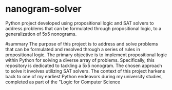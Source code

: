 # nanogram-solver
Python project developed using propositional logic and SAT solvers to address problems that can be formulated through propositional logic, to a generalization of 5x5 nonograms.



#summary
The purpose of this project is to address and solve problems that can be formulated and resolved through a series of rules in propositional logic. The primary objective is to implement propositional logic within Python for solving a diverse array of problems. Specifically, this repository is dedicated to tackling a 5x5 nonogram. The chosen approach to solve it involves utilizing SAT solvers. The context of this project harkens back to one of my earliest Python endeavors during my university studies, completed as part of the "Logic for Computer Science
